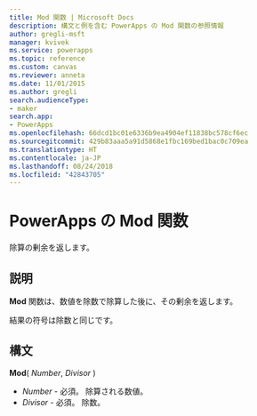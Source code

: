 ```yaml
---
title: Mod 関数 | Microsoft Docs
description: 構文と例を含む PowerApps の Mod 関数の参照情報
author: gregli-msft
manager: kvivek
ms.service: powerapps
ms.topic: reference
ms.custom: canvas
ms.reviewer: anneta
ms.date: 11/01/2015
ms.author: gregli
search.audienceType:
- maker
search.app:
- PowerApps
ms.openlocfilehash: 66dcd1bc01e6336b9ea4904ef11838bc578cf6ec
ms.sourcegitcommit: 429b83aaa5a91d5868e1fbc169bed1bac0c709ea
ms.translationtype: HT
ms.contentlocale: ja-JP
ms.lasthandoff: 08/24/2018
ms.locfileid: "42843705"
---
```

# <a name="mod-function-in-powerapps"></a>PowerApps の Mod 関数
除算の剰余を返します。

## <a name="description"></a>説明
**Mod** 関数は、数値を除数で除算した後に、その剰余を返します。

結果の符号は除数と同じです。

## <a name="syntax"></a>構文
**Mod**( *Number*, *Divisor* )

* *Number* - 必須。 除算される数値。
* *Divisor* - 必須。  除数。


